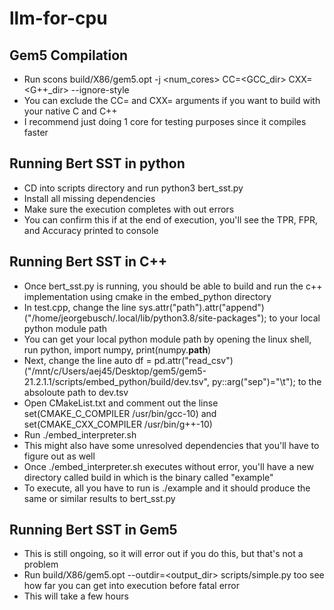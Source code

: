# llm-for-cpu

## Gem5 Compilation
* Run scons build/X86/gem5.opt -j <num_cores> CC=<GCC_dir> CXX=<G++_dir> --ignore-style
* You can exclude the CC= and CXX= arguments if you want to build with your native C and C++
* I recommend just doing 1 core for testing purposes since it compiles faster

## Running Bert SST in python
* CD into scripts directory and run python3 bert_sst.py
* Install all missing dependencies
* Make sure the execution completes with out errors
* You can confirm this if at the end of execution, you'll see the TPR, FPR, and Accuracy printed to console

## Running Bert SST in C++
* Once bert_sst.py is running, you should be able to build and run the c++ implementation using cmake in the embed_python directory
* In test.cpp, change the line sys.attr("path").attr("append")("/home/jeorgebusch/.local/lib/python3.8/site-packages"); to your local python module path
* You can get your local python module path by opening the linux shell, run python, import numpy, print(numpy.__path__)
* Next, change the line auto df = pd.attr("read_csv")("/mnt/c/Users/aej45/Desktop/gem5/gem5-21.2.1.1/scripts/embed_python/build/dev.tsv", py::arg("sep")="\t"); to the absoloute path to dev.tsv
* Open CMakeList.txt and comment out the linse set(CMAKE_C_COMPILER /usr/bin/gcc-10) and set(CMAKE_CXX_COMPILER /usr/bin/g++-10)
* Run ./embed_interpreter.sh
* This might also have some unresolved dependencies that you'll have to figure out as well
* Once ./embed_interpreter.sh executes without error, you'll have a new directory called build in which is the binary called "example"
* To execute, all you have to run is ./example and it should produce the same or similar results to bert_sst.py

## Running Bert SST in Gem5
* This is still ongoing, so it will error out if you do this, but that's not a problem
* Run build/X86/gem5.opt --outdir=<output_dir> scripts/simple.py too see how far you can get into execution before fatal error
* This will take a few hours
